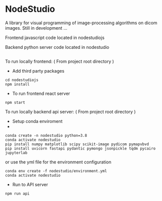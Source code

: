 # NodeStudio

A library for visual programming of image-processing algorithms on dicom images. Still in development ... 

Frontend javascript code located in nodestudiojs

Backend python server code located in nodestudio


##

To run locally frontend: ( From project root directory )
- Add third party packages
```
cd nodestudiojs 
npm install
```
- To run frontend react server
``` 
npm start
```

To run locally backend api server: ( From project root directory )

- Setup conda enviroment 
- 
```
conda create -n nodestudio python=3.8 
conda activate nodestudio
pip install numpy matplotlib scipy scikit-image pydicom pymapvbvd 
pip install uvicorn fastapi pydantic pymongo jsonpickle tqdm pycairo jupyterlab 
```

or use the yml file for the environment configuration

```
conda env create -f nodestudio/environment.yml
conda activate nodestudio
```
- Run to API server
```
npm run api
```
